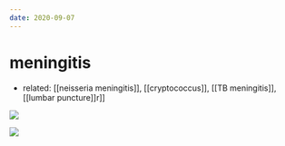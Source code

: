 ```yaml
---
date: 2020-09-07
---
```


# meningitis

- related: [[neisseria meningitis]], [[cryptococcus]], [[TB meningitis]], [[lumbar puncture]]r]]

<!-- meningismus signs -->

![](https://photos.thisispiggy.com/file/wikiFiles/20200903213259_3.png)

<!-- meningitis CSF studies -->

![](https://photos.thisispiggy.com/file/wikiFiles/image-20200203202447704.png)
